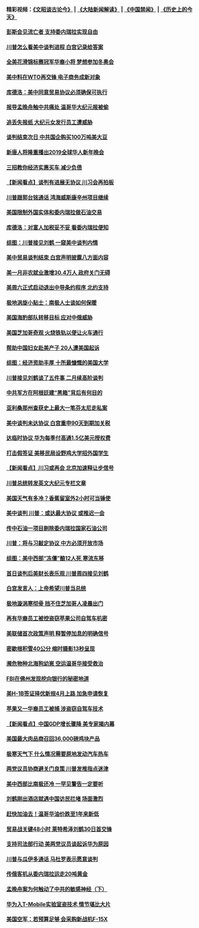#### 精彩视频：[《文昭谈古论今》](https://github.com/gfw-breaker/wenzhao) | [《大陆新闻解读》](https://github.com/gfw-breaker/ntdtv-comedy) | [《中国禁闻》](https://github.com/gfw-breaker/ntdtv-news) | [《历史上的今天》](https://github.com/gfw-breaker/today-in-history) 

#### [彭斯会见流亡者 支持委内瑞拉实现自由](../pages/nsc412/n11020031.md?t=02021536) 

#### [川普怎么看美中谈判进程 白宫记录给答案](../pages/nsc412/n11019682.md?t=02021536) 

#### [全美花滑锦标赛冠军华裔小将  梦想参加冬奥会](../pages/nsc412/n11019761.md?t=02021536) 

#### [美中料在WTO再交锋 电子商务成新对象](../pages/nsc412/n11018959.md?t=02021536) 

#### [库德洛：美中同意贸易协议必须确保可执行](../pages/nsc412/n11019036.md?t=02021536) 

#### [报导孟晚舟触中共痛处 温哥华大纪元报被偷](../pages/nsc412/n11019232.md?t=02021536) 

#### [追丢失报纸 大纪元女发行员工遭威胁](../pages/nsc412/n11019384.md?t=02021536) 

#### [谈判结束次日 中共国企购买100万吨美大豆](../pages/nsc412/n11019167.md?t=02021536) 

#### [新唐人将隆重播出2019全球华人新年晚会](../pages/nsc412/n11016043.md?t=02021536) 

#### [三招教你经济实惠买车 减少负债](../pages/nsc412/n11018732.md?t=02021536) 

#### [【新闻看点】谈判有进展无协议 川习会再拍板](../pages/nsc412/n11018718.md?t=02021536) 

#### [川普跟郭台铭通话 鸿海威斯康辛州项目继续](../pages/nsc412/n11018841.md?t=02021536) 

#### [美国限制外国实体和委内瑞拉做石油交易](../pages/nsc412/n11018353.md?t=02021536) 

#### [库德洛：对富人加税妥不妥 看委内瑞拉便知](../pages/nsc412/n11018735.md?t=02021536) 

#### [组图：川普接见刘鹤 一窥美中谈判内情](../pages/nsc412/n11018301.md?t=02021536) 

#### [美中贸易谈判结束 白宫声明披露八方面内容](../pages/nsc412/n11018681.md?t=02021536) 

#### [美一月非农就业激增30.4万人 政府关门无碍](../pages/nsc412/n11018450.md?t=02021536) 

#### [美周六正式启动退出中导条约程序 北约支持](../pages/nsc412/n11018405.md?t=02021536) 

#### [极地涡旋小贴士：南极人士谈如何保暖](../pages/nsc412/n11017984.md?t=02021536) 

#### [美国海豹部队转移目标 应对中俄威胁](../pages/nsc412/n11017801.md?t=02021536) 

#### [美国芝加哥奇观 火烧铁轨以便让火车通行](../pages/nsc412/n11017196.md?t=02021536) 

#### [帮助中国妇女赴美产子 20人遭美国起诉](../pages/nsc412/n11017068.md?t=02021536) 

#### [组图：经济资助丰厚 十所最慷慨的美国大学](../pages/nsc412/n11016519.md?t=02021536) 

#### [川普接见刘鹤谈了五件事 二月续高阶谈判](../pages/nsc412/n11016767.md?t=02021536) 

#### [中共军方在阿根廷建“黑箱”背后有何目的](../pages/nsc412/n11016689.md?t=02021536) 

#### [亚利桑那州查获史上最大一笔芬太尼走私案](../pages/nsc412/n11016442.md?t=02021536) 

#### [美中谈判未达协议 白宫重申90天到期加关税](../pages/nsc412/n11016604.md?t=02021536) 

#### [达临时协议 华为每季付高通1.5亿美元授权费](../pages/nsc412/n11016503.md?t=02021536) 

#### [打击假签证 美移民局设野鸡大学招外国学生](../pages/nsc412/n11016378.md?t=02021536) 

#### [【新闻看点】川习或再会 北京加速释让步信号](../pages/nsc412/n11016108.md?t=02021536) 

#### [川普总统转发英文大纪元专栏文章](../pages/nsc412/n11016258.md?t=02021536) 

#### [美国天气有多冷？香蕉留室外2小时可当锤使](../pages/nsc412/n11016264.md?t=02021536) 

#### [美中谈判 川普：或达最大协议 或推迟一会](../pages/nsc412/n11016270.md?t=02021536) 

#### [传中石油一项目剔除委内瑞拉国家石油公司](../pages/nsc412/n11015982.md?t=02021536) 

#### [川普：将与习敲定协议 中方必须开放市场](../pages/nsc412/n11015814.md?t=02021536) 

#### [组图：美中西部“冻僵”酿12人死 寒流东移](../pages/nsc412/n11015675.md?t=02021536) 

#### [首日谈判后美财长表乐观 川普周四接见刘鹤](../pages/nsc412/n11015436.md?t=02021536) 

#### [白宫发言人：上帝希望川普当总统](../pages/nsc412/n11015016.md?t=02021536) 

#### [极地漩涡寒彻骨 挡不住芝加哥人凌晨出门](../pages/nsc412/n11014521.md?t=02021536) 

#### [再有华裔员工被控盗窃苹果公司自驾车机密](../pages/nsc412/n11014629.md?t=02021536) 

#### [美联储首次政策声明 释暂停加息的明确信号](../pages/nsc412/n11013829.md?t=02021536) 

#### [密歇根积雪40公分 缩时摄影13秒呈现](../pages/nsc412/n11014064.md?t=02021536) 

#### [濒危物种北海狗幼崽 空运温哥华接受救治](../pages/nsc412/n11014164.md?t=02021536) 

#### [FBI在佛州发现挖向银行的秘密地道](../pages/nsc412/n11013871.md?t=02021536) 

#### [美H-1B签证择优新规4月上路 加急申请恢复](../pages/nsc412/n11013875.md?t=02021536) 

#### [苹果又一华裔员工被捕 涉盗窃自驾车技术](../pages/nsc412/n11013848.md?t=02021536) 

#### [【新闻看点】中国GDP增长骤降 美专家揭内幕](../pages/nsc412/n11013286.md?t=02021536) 

#### [美国最大肉品商召回36,000磅鸡块产品](../pages/nsc412/n11013738.md?t=02021536) 

#### [极寒天气下 什么情况需要原地发动汽车热车](../pages/nsc412/n11013707.md?t=02021536) 

#### [两党议员协商避关门良策 川普发推指点迷津](../pages/nsc412/n11013570.md?t=02021536) 

#### [美中西部比南极还冷 一罕见警告一定要听](../pages/nsc412/n11013490.md?t=02021536) 

#### [刘鹤刚出酒店就遇中国访民拦堵 场面激烈](../pages/nsc412/n11013477.md?t=02021536) 

#### [赶快加油去！温哥华油价跌至1年来新低](../pages/nsc412/n11013503.md?t=02021536) 

#### [贸易战关键48小时 莱特希泽刘鹤30日首交锋](../pages/nsc412/n11013347.md?t=02021536) 

#### [支持司法部行动 美两党议员谈起诉华为原因](../pages/nsc412/n11013467.md?t=02021536) 

#### [川普与瓜伊多通话 马杜罗表示愿意谈判](../pages/nsc412/n11013353.md?t=02021536) 

#### [传俄客机从委内瑞拉运走20吨黄金](../pages/nsc412/n11013224.md?t=02021536) 

#### [孟晚舟案为何触动了中共的敏感神经（下）](../pages/nsc412/n11008903.md?t=02021536) 

#### [华为入T-Mobile实验室盗技术 情节堪比大片](../pages/nsc412/n11011032.md?t=02021536) 

#### [美国空军：若预算足够 会采购新战机F-15X](../pages/nsc412/n11012483.md?t=02021536) 

